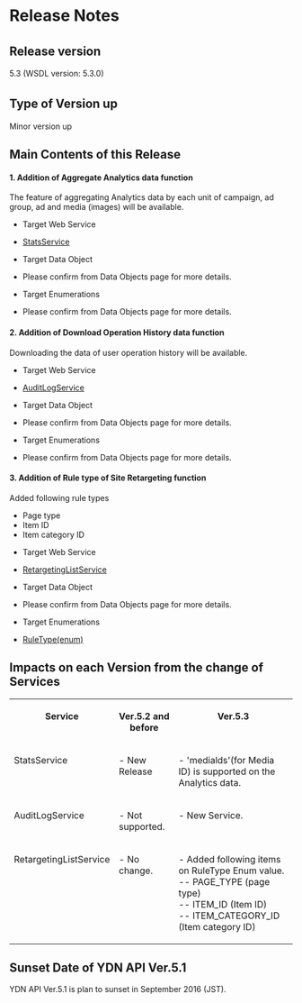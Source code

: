 # Release Notes
## Release version　　
5.3 (WSDL version: 5.3.0)

## Type of Version up　　
Minor version up 

## Main Contents of this Release
#### 1. Addition of Aggregate Analytics data function
The feature of aggregating Analytics data by each unit of campaign, ad group, ad and media (images) will be available.
 <br>

* Target Web Service  
 * [StatsService](/docs/en/api_reference/services/StatsService.md)

* Target Data Object  
 * Please confirm from Data Objects page for more details.
  
* Target Enumerations  
 * Please confirm from Data Objects page for more details.
 
#### 2. Addition of Download Operation History data function  
Downloading the data of user operation history will be available.<br>

* Target Web Service  
 * [AuditLogService](/docs/en/api_reference/services/AuditLogService.md)
  
* Target Data Object  
 * Please confirm from Data Objects page for more details.
  
* Target Enumerations  
 * Please confirm from Data Objects page for more details.

#### 3. Addition of Rule type of Site Retargeting function
Added following rule types <br>
   - Page type
   - Item ID
   - Item category ID

* Target Web Service  
 * [RetargetingListService](/docs/en/api_reference/services/RetargetingListService.md)
  
* Target Data Object  
 * Please confirm from Data Objects page for more details.
  
* Target Enumerations  
 * [RuleType(enum)](/docs/en/api_reference/data/RuleType.md)

## Impacts on each Version from the change of Services 
<table class="standard">
  <tbody><tr>
    <th valign="top"><p>Service</p></th>
    <th valign="top"><p>Ver.5.2 and before</p></th>
    <th valign="top"><p>Ver.5.3</p></th>
  </tr>
  <tr>
    <td valign="top"><p>StatsService</p></td>
    <td valign="top"><p>- New Release</p></td>
    <td valign="top"><p>- 'medialds'(for Media ID) is supported on the Analytics data.</p></td>
  </tr>
  <tr>
    <td valign="top"><p>AuditLogService</p></td>
    <td valign="top"><p>- Not supported.<br></p></td>
    <td valign="top"><p>- New Service.</p></td>
  </tr>
  <tr>
    <td valign="top"><p>RetargetingListService</p></td>
    <td valign="top"><p>- No change.<br></p></td>
    <td valign="top"><p>- Added following items on RuleType Enum value.<br>
    -- PAGE_TYPE (page type)<br>
    -- ITEM_ID (Item ID)<br>
    -- ITEM_CATEGORY_ID (Item category ID)
    </p></td>
  </tr></tbody>
</table>

## Sunset Date of YDN API Ver.5.1
YDN API Ver.5.1 is plan to sunset in September 2016 (JST).
